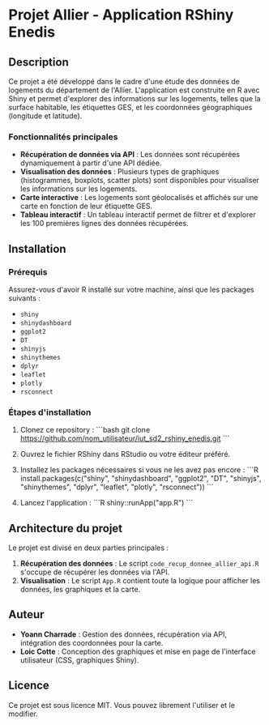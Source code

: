 
# Projet Allier - Application RShiny Enedis

## Description
Ce projet a été développé dans le cadre d'une étude des données de logements du département de l'Allier. L'application est construite en R avec Shiny et permet d'explorer des informations sur les logements, telles que la surface habitable, les étiquettes GES, et les coordonnées géographiques (longitude et latitude).

### Fonctionnalités principales
- **Récupération de données via API** : Les données sont récupérées dynamiquement à partir d'une API dédiée.
- **Visualisation des données** : Plusieurs types de graphiques (histogrammes, boxplots, scatter plots) sont disponibles pour visualiser les informations sur les logements.
- **Carte interactive** : Les logements sont géolocalisés et affichés sur une carte en fonction de leur étiquette GES.
- **Tableau interactif** : Un tableau interactif permet de filtrer et d'explorer les 100 premières lignes des données récupérées.

## Installation

### Prérequis
Assurez-vous d'avoir R installé sur votre machine, ainsi que les packages suivants :
- `shiny`
- `shinydashboard`
- `ggplot2`
- `DT`
- `shinyjs`
- `shinythemes`
- `dplyr`
- `leaflet`
- `plotly`
- `rsconnect`

### Étapes d'installation
1. Clonez ce repository :
   \`\`\`bash
   git clone https://github.com/nom_utilisateur/iut_sd2_rshiny_enedis.git
   \`\`\`

2. Ouvrez le fichier RShiny dans RStudio ou votre éditeur préféré.

3. Installez les packages nécessaires si vous ne les avez pas encore :
   \`\`\`R
   install.packages(c("shiny", "shinydashboard", "ggplot2", "DT", "shinyjs", "shinythemes", "dplyr", "leaflet", "plotly", "rsconnect"))
   \`\`\`

4. Lancez l'application :
   \`\`\`R
   shiny::runApp("app.R")
   \`\`\`

## Architecture du projet
Le projet est divisé en deux parties principales :
1. **Récupération des données** : Le script `code_recup_donnee_allier_api.R` s'occupe de récupérer les données via l'API.
2. **Visualisation** : Le script `App.R` contient toute la logique pour afficher les données, les graphiques et la carte.

## Auteur
- **Yoann Charrade** : Gestion des données, récupération via API, intégration des coordonnées pour la carte.
- **Loic Cotte** : Conception des graphiques et mise en page de l'interface utilisateur (CSS, graphiques Shiny).

## Licence
Ce projet est sous licence MIT. Vous pouvez librement l'utiliser et le modifier.
